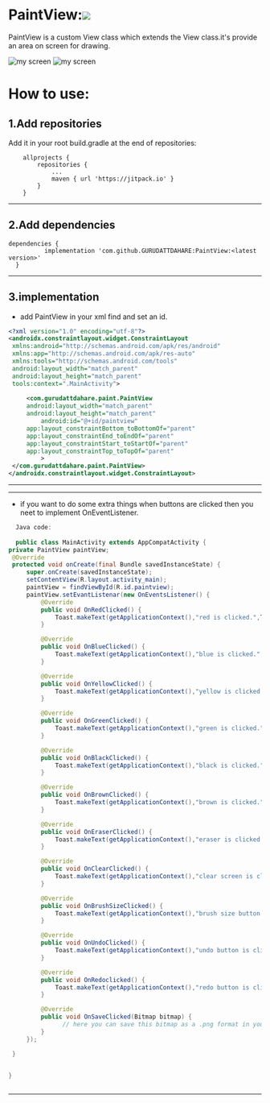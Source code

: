 # PaintView:[![](https://jitpack.io/v/GURUDATTDAHARE/PaintView.svg)](https://jitpack.io/#GURUDATTDAHARE/PaintView)


PaintView is a custom View class which extends the View class.it's provide an area on screen for drawing.

![my screen](https://media.giphy.com/media/h9owDgxPfoBmxgXKbO/giphy.gif)  ![my screen](https://media.giphy.com/media/6duWCHAuDl3xqsx9d1/giphy.gif) 


# How to use:
1.Add repositories
---
Add it in your root build.gradle at the end of repositories:
```
	allprojects {
		repositories {
			...
			maven { url 'https://jitpack.io' }
		}
	}
  ```
  ---
  2.Add dependencies
  ---
  ```
  dependencies {
	        implementation 'com.github.GURUDATTDAHARE:PaintView:<latest version>'
	}
  ```
  ---
  3.implementation
  ---
   - add PaintView in your xml find and set an id.
   ```xml
  <?xml version="1.0" encoding="utf-8"?>
<androidx.constraintlayout.widget.ConstraintLayout
    xmlns:android="http://schemas.android.com/apk/res/android"
    xmlns:app="http://schemas.android.com/apk/res-auto"
    xmlns:tools="http://schemas.android.com/tools"
    android:layout_width="match_parent"
    android:layout_height="match_parent"
    tools:context=".MainActivity">
    
        <com.gurudattdahare.paint.PaintView
        android:layout_width="match_parent"
        android:layout_height="match_parent"
            android:id="@+id/paintview"
        app:layout_constraintBottom_toBottomOf="parent"
        app:layout_constraintEnd_toEndOf="parent"
        app:layout_constraintStart_toStartOf="parent"
        app:layout_constraintTop_toTopOf="parent"
            >
    </com.gurudattdahare.paint.PaintView>
</androidx.constraintlayout.widget.ConstraintLayout>
   ```
   ---
   ---
   - if you want to do some extra things when buttons are clicked  then you neet to implement OnEventListener.
   ```java
     Java code:
     
     public class MainActivity extends AppCompatActivity {
   private PaintView paintView;
    @Override
    protected void onCreate(final Bundle savedInstanceState) {
        super.onCreate(savedInstanceState);
        setContentView(R.layout.activity_main);
        paintView = findViewById(R.id.paintview);
        paintView.setEvantListenar(new OnEventsListener() {
            @Override
            public void OnRedClicked() {
                Toast.makeText(getApplicationContext(),"red is clicked.",Toast.LENGTH_SHORT).show();
            }

            @Override
            public void OnBlueClicked() {
                Toast.makeText(getApplicationContext(),"blue is clicked.",Toast.LENGTH_SHORT).show();
            }

            @Override
            public void OnYellowClicked() {
                Toast.makeText(getApplicationContext(),"yellow is clicked.",Toast.LENGTH_SHORT).show();
            }

            @Override
            public void OnGreenClicked() {
                Toast.makeText(getApplicationContext(),"green is clicked.",Toast.LENGTH_SHORT).show();
            }

            @Override
            public void OnBlackClicked() {
                Toast.makeText(getApplicationContext(),"black is clicked.",Toast.LENGTH_SHORT).show();
            }

            @Override
            public void OnBrownClicked() {
                Toast.makeText(getApplicationContext(),"brown is clicked.",Toast.LENGTH_SHORT).show();
            }

            @Override
            public void OnEraserClicked() {
                Toast.makeText(getApplicationContext(),"eraser is clicked.",Toast.LENGTH_SHORT).show();
            }

            @Override
            public void OnClearClicked() {
                Toast.makeText(getApplicationContext(),"clear screen is clicked.",Toast.LENGTH_SHORT).show();
            }

            @Override
            public void OnBrushSizeClicked() {
                Toast.makeText(getApplicationContext(),"brush size button is clicked.",Toast.LENGTH_SHORT).show();
            }

            @Override
            public void OnUndoClicked() {
                Toast.makeText(getApplicationContext(),"undo button is clicked.",Toast.LENGTH_SHORT).show();
            }

            @Override
            public void OnRedoclicked() {
                Toast.makeText(getApplicationContext(),"redo button is clicked.",Toast.LENGTH_SHORT).show();
            }

            @Override
            public void OnSaveClicked(Bitmap bitmap) {
                  // here you can save this bitmap as a .png format in your external storage.
            }
        });

    }


}
        
   ```
   ---
